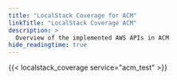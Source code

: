 ```yaml
---
title: "LocalStack Coverage for ACM"
linkTitle: "LocalStack Coverage ACM"
description: >
  Overview of the implemented AWS APIs in ACM
hide_readingtime: true
---
```


{{< localstack_coverage service="acm_test" >}}